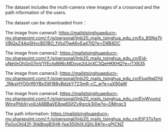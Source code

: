 The dataset includes the multi-camera view images of a crossroad and the path information of the users.

The dataset can be downloaded from：

The image from camera1:
https://mailstsinghuaeducn-my.sharepoint.com/:f:/g/personal/linb20_mails_tsinghua_edu_cn/Es_8SNg7liVBjQxZ4AqSHvcBS1BO_fVlul7lwA6vEa47lQ?e=D9B4DC


The image from camera2:
https://mailstsinghuaeducn-my.sharepoint.com/:f:/g/personal/linb20_mails_tsinghua_edu_cn/Ejd-uNeVeOhGn07mV1YEctgB96cMDovp2dJnXC3QeHKKHQ?e=ITX635


The image from camera3:
https://mailstsinghuaeducn-my.sharepoint.com/:f:/g/personal/linb20_mails_tsinghua_edu_cn/Elup9wDYd_1NksHYO0rlf6YBxSW188yBdzkY723mR-cC_w?e=uX90aW


The image from camera4:
https://mailstsinghuaeducn-my.sharepoint.com/:f:/g/personal/linb20_mails_tsinghua_edu_cn/EjvWyumzWmxPhbXryoILtA8BBaVE8qe6SjfZv9grck3j0w?e=DMnqc3


The path information:
https://mailstsinghuaeducn-my.sharepoint.com/:f:/g/personal/linb20_mails_tsinghua_edu_cn/EtF3Ts1smPpGoOhI42f-3hkBqgB3H9-fpe350hIXJQhLRA?e=sPtCNZ
